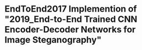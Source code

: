 # EndToEnd2017 Implemention of "2019_End-to-End Trained CNN Encoder-Decoder Networks for Image Steganography"
